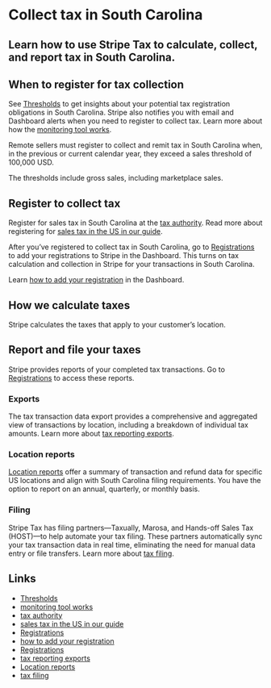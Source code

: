 # Collect tax in South Carolina

## Learn how to use Stripe Tax to calculate, collect, and report tax in South Carolina.

## When to register for tax collection

See [Thresholds](https://dashboard.stripe.com/tax/thresholds) to get insights
about your potential tax registration obligations in South Carolina. Stripe also
notifies you with email and Dashboard alerts when you need to register to
collect tax. Learn more about how the [monitoring tool
works](https://docs.stripe.com/tax/monitoring).

Remote sellers must register to collect and remit tax in South Carolina when, in
the previous or current calendar year, they exceed a sales threshold of 100,000
USD.

The thresholds include gross sales, including marketplace sales.

## Register to collect tax

Register for sales tax in South Carolina at the [tax
authority](https://dor.sc.gov/tax/sales). Read more about registering for [sales
tax in the US in our
guide](https://stripe.com/guides/sales-tax-registration-process-us).

After you’ve registered to collect tax in South Carolina, go to
[Registrations](https://dashboard.stripe.com/tax/registrations?location=us-sc)
to add your registrations to Stripe in the Dashboard. This turns on tax
calculation and collection in Stripe for your transactions in South Carolina.

Learn [how to add your
registration](https://docs.stripe.com/tax/registering#track-your-registrations-in-the-tax-dashboard)
in the Dashboard.

## How we calculate taxes

Stripe calculates the taxes that apply to your customer’s location.

## Report and file your taxes

Stripe provides reports of your completed tax transactions. Go to
[Registrations](https://dashboard.stripe.com/tax/registrations) to access these
reports.

### Exports

The tax transaction data export provides a comprehensive and aggregated view of
transactions by location, including a breakdown of individual tax amounts. Learn
more about [tax reporting exports](https://docs.stripe.com/tax/reports#exports).

### Location reports

[Location reports](https://docs.stripe.com/tax/reports#us-location-reports)
offer a summary of transaction and refund data for specific US locations and
align with South Carolina filing requirements. You have the option to report on
an annual, quarterly, or monthly basis.

### Filing

Stripe Tax has filing partners—Taxually, Marosa, and Hands-off Sales Tax
(HOST)—to help automate your tax filing. These partners automatically sync your
tax transaction data in real time, eliminating the need for manual data entry or
file transfers. Learn more about [tax
filing](https://docs.stripe.com/tax/filing).

## Links

- [Thresholds](https://dashboard.stripe.com/tax/thresholds)
- [monitoring tool works](https://docs.stripe.com/tax/monitoring)
- [tax authority](https://dor.sc.gov/tax/sales)
- [sales tax in the US in our
guide](https://stripe.com/guides/sales-tax-registration-process-us)
- [Registrations](https://dashboard.stripe.com/tax/registrations?location=us-sc)
- [how to add your
registration](https://docs.stripe.com/tax/registering#track-your-registrations-in-the-tax-dashboard)
- [Registrations](https://dashboard.stripe.com/tax/registrations)
- [tax reporting exports](https://docs.stripe.com/tax/reports#exports)
- [Location reports](https://docs.stripe.com/tax/reports#us-location-reports)
- [tax filing](https://docs.stripe.com/tax/filing)